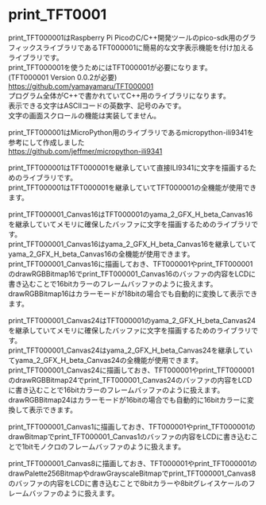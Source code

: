 # print_TFT0001
  
print_TFT000001はRaspberry Pi PicoのC/C++開発ツールのpico-sdk用のグラフィックスライブラリであるTFT000001に簡易的な文字表示機能を付け加えるライブラリです。  
print_TFT000001を使うためにはTFT000001が必要になります。  
(TFT000001 Version 0.0.2が必要)  
https://github.com/yamayamaru/TFT000001  
プログラム全体がC++で書かれていてC++用のライブラリになります。   
表示できる文字はASCIIコードの英数字、記号のみです。  
文字の画面スクロールの機能は実装してません。  
  
print_TFT000001はMicroPython用のライブラリであるmicropython-ili9341を参考にして作成しました  
https://github.com/jeffmer/micropython-ili9341  
  
print_TFT000001はTFT000001を継承していて直接ILI9341に文字を描画するためのライブラリです。  
print_TFT000001はTFT000001を継承していてTFT000001の全機能が使用できます。  
  
print_TFT000001_Canvas16はTFT000001のyama_2_GFX_H_beta_Canvas16を継承していてメモリに確保したバッファに文字を描画するためのライブラリです。  
print_TFT000001_Canvas16はyama_2_GFX_H_beta_Canvas16を継承していてyama_2_GFX_H_beta_Canvas16の全機能が使用できます。  
print_TFT000001_Canvas16に描画しておき、TFT000001やprint_TFT000001のdrawRGBBitmap16でprint_TFT000001_Canvas16のバッファの内容をLCDに書き込むことで16bitカラーのフレームバッファのように扱えます。  
drawRGBBitmap16はカラーモードが18bitの場合でも自動的に変換して表示できます。  
  
print_TFT000001_Canvas24はTFT000001のyama_2_GFX_H_beta_Canvas24を継承していてメモリに確保したバッファに文字を描画するためのライブラリです。  
print_TFT000001_Canvas24はyama_2_GFX_H_beta_Canvas24を継承していてyama_2_GFX_H_beta_Canvas24の全機能が使用できます。  
print_TFT000001_Canvas24に描画しておき、TFT000001やprint_TFT000001のdrawRGBBitmap24でprint_TFT000001_Canvas24のバッファの内容をLCDに書き込むことで16bitカラーのフレームバッファのように扱えます。  
drawRGBBitmap24はカラーモードが16bitの場合でも自動的に16bitカラーに変換して表示できます。  
  
print_TFT000001_Canvas1に描画しておき、TFT000001やprint_TFT000001のdrawBitmapでprint_TFT000001_Canvas1のバッファの内容をLCDに書き込むことで1bitモノクロのフレームバッファのように扱えます。  
  
print_TFT000001_Canvas8に描画しておき、TFT000001やprint_TFT000001のdrawPalette256BitmapやdrawGrayscaleBitmapでprint_TFT000001_Canvas8のバッファの内容をLCDに書き込むことで8bitカラーや8bitグレイスケールのフレームバッファのように扱えます。  
  
